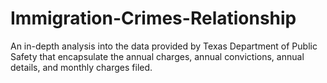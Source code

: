 # Immigration-Crimes-Relationship
An in-depth analysis into the data provided by Texas Department of Public Safety that encapsulate the annual charges, annual convictions, annual details, and monthly charges filed.
